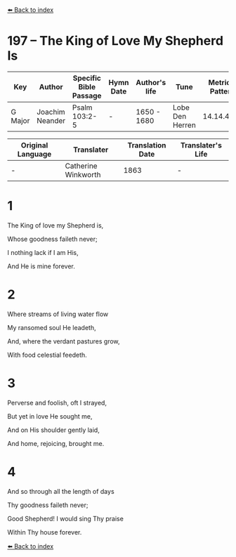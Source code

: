 [⬅️ Back to index](../README.md)

# 197 – The King of Love My Shepherd Is

Key | Author   | Specific Bible Passage     |Hymn Date |Author's life |Tune |Metrical Pattern   |Composer/Source                                                                                        
-- | --------- | ---------------------------|----------|--------------|-----|-------------------|-------------   
G Major  | Joachim Neander      | Psalm 103:2-5 | -  | 1650 - 1680 | Lobe Den Herren | 14.14.4.7.8 | Chorale Book for England, 1863 

Original Language | Translater | Translation Date   | Translater's Life     
----------------- | --------- | --------------------|-------------   
\-  | Catherine Winkworth      | 1863 | -  | 1827 - 1878 



# 1

The King of love my Shepherd is,

Whose goodness faileth never;

I nothing lack if I am His,

And He is mine forever.



# 2

Where streams of living water flow

My ransomed soul He leadeth,

And, where the verdant pastures grow,

With food celestial feedeth.



# 3

Perverse and foolish, oft I strayed,

But yet in love He sought me,

And on His shoulder gently laid,

And home, rejoicing, brought me.



# 4

And so through all the length of days

Thy goodness faileth never;

Good Shepherd! I would sing Thy praise

Within Thy house forever.

[⬅️ Back to index](../README.md)
